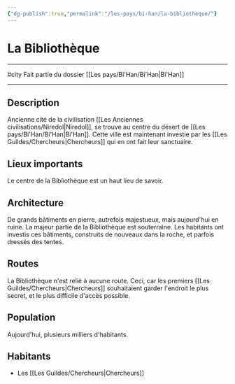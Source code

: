 ```yaml
---
{"dg-publish":true,"permalink":"/les-pays/bi-han/la-bibliotheque/"}
---
```


# La Bibliothèque
---
#city 
Fait partie du dossier [[Les pays/Bi'Han/Bi'Han\|Bi'Han]]

-------
## Description
Ancienne cité de la civilisation [[Les Anciennes civilisations/Niredol\|Niredol]], se trouve au centre du désert de [[Les pays/Bi'Han/Bi'Han\|Bi'Han]]. Cette ville est maintenant investie par les [[Les Guildes/Chercheurs\|Chercheurs]] qui en ont fait leur sanctuaire.
## Lieux importants
Le centre de la Bibliothèque est un haut lieu de savoir.
## Architecture
De grands bâtiments en pierre, autrefois majestueux, mais aujourd'hui en ruine. La majeur partie de la Bibliothèque est souterraine. Les habitants ont investis ces bâtiments, construits de nouveaux dans la roche, et parfois dressés des tentes.
## Routes
La Bibliothèque n'est relié à aucune route. Ceci, car les premiers [[Les Guildes/Chercheurs\|Chercheurs]] souhaitaient garder l'endroit le plus secret, et le plus difficile d'accès possible.
## Population
Aujourd'hui, plusieurs milliers d'habitants.
## Habitants
- Les [[Les Guildes/Chercheurs\|Chercheurs]]